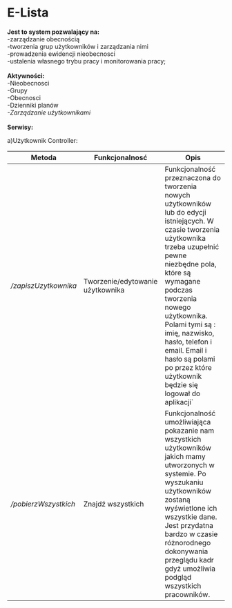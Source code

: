 # E-Lista

<b>Jest to system pozwalający na:</b></br>
-zarządzanie obecnością</br>
-tworzenia grup użytkowników i zarządzania nimi</br>
-prowadzenia ewidencji nieobecnosci</br>
-ustalenia własnego trybu pracy i monitorowania pracy;</br>
</br>
<b>Aktywności: </b></br>
-Nieobecnosci</br>
-Grupy</br>
-Obecnosci</br>
-Dzienniki planów </br>
<i>-Zarządzanie użytkownikami</i></br>
</br>
<b> Serwisy: </b> </br>

a)Użytkownik Controller:</br>

Metoda | Funkcjonalnosć | Opis 
 --- | --- | --- 
*/zapiszUzytkownika* | Tworzenie/edytowanie użytkownika  | Funkcjonalność przeznaczona do tworzenia nowych użytkowników lub do edycji istniejących. W czasie tworzenia użytkownika trzeba uzupełnić pewne niezbędne pola, które są wymagane podczas tworzenia nowego użytkownika. Polami tymi są : imię, nazwisko, hasło, telefon i email. Email i hasło są polami po przez które użytkownik będzie się logował do aplikacji`
*/pobierzWszystkich* | Znajdź wszystkich |  Funkcjonalność umożliwiająca pokazanie nam wszystkich użytkowników jakich mamy utworzonych w systemie. Po wyszukaniu użytkowników zostaną wyświetlone ich wszystkie dane. Jest przydatna  bardzo w czasie różnorodnego dokonywania przeglądu kadr gdyż umożliwia podgląd wszystkich pracowników. 
